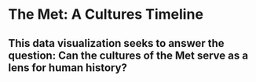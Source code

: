 # The Met: A Cultures Timeline 
## This data visualization seeks to answer the question: Can the cultures of the Met serve as a lens for human history?
